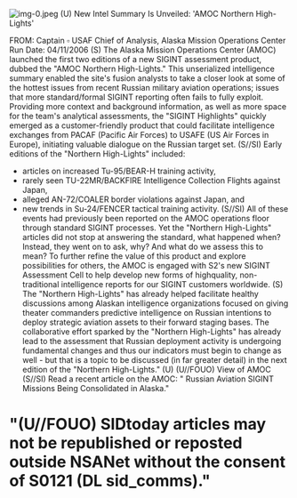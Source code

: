 ![img-0.jpeg](img-0.jpeg)
(U) New Intel Summary Is Unveiled: 'AMOC Northern High-Lights'

FROM: Captain $\square$ USAF
Chief of Analysis, Alaska Mission Operations Center Run Date: 04/11/2006
(S) The Alaska Mission Operations Center (AMOC) launched the first two editions of a new SIGINT assessment product, dubbed the "AMOC Northern High-Lights." This unserialized intelligence summary enabled the site's fusion analysts to take a closer look at some of the hottest issues from recent Russian military aviation operations; issues that more standard/formal SIGINT reporting often fails to fully exploit. Providing more context and background information, as well as more space for the team's analytical assessments, the "SIGINT Highlights" quickly emerged as a customer-friendly product that could facilitate intelligence exchanges from PACAF (Pacific Air Forces) to USAFE (US Air Forces in Europe), initiating valuable dialogue on the Russian target set.
(S//SI) Early editions of the "Northern High-Lights" included:

- articles on increased Tu-95/BEAR-H training activity,
- rarely seen TU-22MR/BACKFIRE Intelligence Collection Flights against Japan,
- alleged AN-72/COALER border violations against Japan, and
- new trends in Su-24/FENCER tactical training activity.
(S//SI) All of these events had previously been reported on the AMOC operations floor through standard SIGINT processes. Yet the "Northern High-Lights" articles did not stop at answering the standard, what happened when? Instead, they went on to ask, why? And what do we assess this to mean? To further refine the value of this product and explore possibilities for others, the AMOC is engaged with S2's new SIGINT Assessment Cell to help develop new forms of highquality, non-traditional intelligence reports for our SIGINT customers worldwide.
(S) The "Northern High-Lights" has already helped facilitate healthy discussions among Alaskan intelligence organizations focused on giving theater commanders predictive intelligence on Russian intentions to deploy strategic aviation assets to their forward staging bases. The collaborative effort sparked by the "Northern High-Lights" has already lead to the assessment that Russian deployment activity is undergoing fundamental changes and thus our indicators must begin to change as well - but that is a topic to be discussed (in far greater detail) in the next edition of the "Northern High-Lights."
(U) (U//FOUO) View of AMOC
(S//SI) Read a recent article on the AMOC: " Russian Aviation SIGINT Missions Being Consolidated in Alaska."

# "(U//FOUO) SIDtoday articles may not be republished or reposted outside NSANet without the consent of S0121 (DL sid_comms)."
